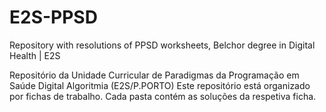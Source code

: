 # E2S-PPSD
Repository with resolutions of PPSD worksheets, Belchor degree in Digital Health | E2S

Repositório da Unidade Curricular de Paradigmas da Programação em Saúde Digital Algoritmia (E2S/P.PORTO)
Este repositório está organizado por fichas de trabalho. Cada pasta contém as soluções da respetiva ficha.
